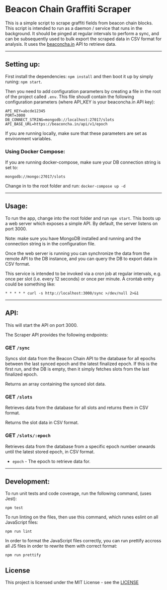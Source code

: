 # Beacon Chain Graffiti Scraper

This is a simple script to scrape graffiti fields from beacon chain blocks.  This script is intended to run as a daemon / service that runs in the background.  It should be pinged at regular intervals to perform a sync, and can be subsequently used to bulk export the scraped data in CSV format for analysis. It uses the [beaconcha.in](https://beaconcha.in/) API to retrieve data.

----

## Setting up:

First install the dependencies: `npm install` and then boot it up by simply runing: `npm start`.

Then you need to add configuration parameters by creating a file in the root of the project called `.env`.  This file shoudl contain the following configuration parameters (where API_KEY is your beaconcha.in API key):

```
API_KEY=abcde12345
PORT=3000
DB_CONNECT_STRING=mongodb://localhost:27017/slots
API_BASE_URL=https://beaconcha.in/api/v1/epoch
```

If you are running locally, make sure that these parameters are set as environment variables.

### Using Docker Compose:

If you are running docker-compose, make sure your DB connection string is set to:

    mongodb://mongo:27017/slots

Change in to the root folder and run: `docker-compose up -d`

----

## Usage:

To run the app, change into the root folder and run `npm start`.  This boots up a web server which exposes a simple API. By default, the server listens on port 3000.

Note: make sure you have MongoDB installed and running and the connection string is in the configuration file.

Once the web server is running you can synchronize the data from the remote API to the DB instance, and you can query the DB to export data in CSV format.

This service is intended to be invoked via a cron job at regular intervals, e.g. once per slot (i.e. every 12 seconds) or once per minute.  A crontab entry could be something like:

    * * * * * curl -s http://localhost:3000/sync >/dev/null 2>&1

----

## API:

This will start the API on port 3000.

The Scraper API provides the following endpoints:

### GET `/sync`

Syncs slot data from the Beacon Chain API to the database for all epochs between the last synced epoch and the latest finalized epoch. If this is the first run, and the DB is empty, then it simply fetches slots from the last finalized epoch.

Returns an array containing the synced slot data.

### GET `/slots`

Retrieves data from the database for all slots and returns them in CSV format.

Returns the slot data in CSV format.

### GET `/slots/:epoch`

Retrieves data from the database from a specific epoch number onwards until the latest stored epoch, in CSV format.

- `epoch` - The epoch to retrieve data for.

----

## Development:

To run unit tests and code coverage, run the following command, (uses Jest):

    npm test

To run linting on the files, then use this command, which runes eslint on all JavaScript files:

    npm run lint

In order to format the JavaScript files correctly, you can run prettify accross all JS files in order to rewrite them with correct format:

    npm run prettify

## License

This project is licensed under the MIT License - see the [LICENSE](LICENSE)